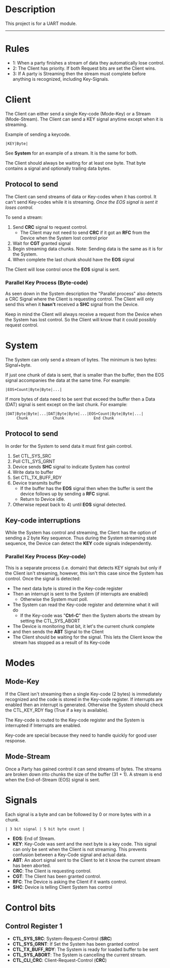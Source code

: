 # Description
This project is for a UART module.

------------------------------
# Rules

- 1: When a party finishes a stream of data they automatically lose control.
- 2: The Client has priority. If both Request bits are set the Client wins.
- 3: If A party is Streaming then the stream must complete before anything is recognized, including Key-Signals.

# Client
The Client can either send a single Key-code (Mode-Key) or a Stream (Mode-Stream). The Client can send a KEY signal anytime except when it is streaming.

Example of sending a keycode.
```
|KEY|Byte|
```
See **System** for an example of a stream. It is the same for both.

The Client should always be waiting for at least one byte. That byte contains a signal and optionally trailing data bytes.

## Protocol to send
The Client can send streams of data or Key-codes when it has control. It can't send Key-codes while it is streaming. *Once the EOS signal is sent it loses control.*

To send a stream:
1) Send **CRC** signal to request control.
    - The Client may not need to send **CRC** if it got an **RFC** from the Device when the System lost control prior
2) Wait for **CGT** granted signal
3) Begin streaming data chunks. Note: Sending data is the same as it is for the System.
4) When complete the last chunk should have the **EOS** signal

The Client will lose control once the **EOS** signal is sent.

### Parallel Key Process (Byte-code)
As seen down in the System description the "Parallel process" also detects a CRC Signal where the Client is requesting control. The Client will only send this when it **hasn't** received a **SHC** signal from the Device.

Keep in mind the Client will always receive a request from the Device when the System has lost control. So the Client will know that it could possibly request control.



# System
The System can only send a stream of bytes. The minimum is two bytes: Signal+byte.

If just one chunk of data is sent, that is smaller than the buffer, then the EOS signal accompanies the data at the same time. For example:
```
|EOS+Count|Byte|Byte|...|
```

If more bytes of data need to be sent that exceed the buffer then a Data (DAT) signal is sent except on the last chunk. For example:
```
|DAT|Byte|Byte|...|DAT|Byte|Byte|...|EOS+Count|Byte|Byte|...|
     Chunk           Chunk             End Chunk
```

## Protocol to send
In order for the System to send data it must first gain control.

1) Set CTL_SYS_SRC 
2) Poll CTL_SYS_GRNT
3) Device sends **SHC** signal to indicate System has control
4) Write data to buffer
5) Set CTL_TX_BUFF_RDY
6) Device transmits buffer
    - If the buffer has the **EOS** signal then when the buffer is sent the device follows up by sending a **RFC** signal.
    - Return to Device idle.
7) Otherwise repeat back to 4) until **EOS** signal detected.


## Key-code interruptions
While the System has control and streaming, the Client has the option of sending a 2 byte Key sequence. Thus during the System streaming state sequence, the Device can detect the **KEY** code signals independently.

### Parallel Key Process (Key-code)
This is a separate process (i.e. domain) that detects KEY signals but only if the Client isn't streaming, however, this isn't this case since the System has control. Once the signal is detected:

- The next data byte is stored in the Key-code register
- Then an interrupt is sent to the System (if interrupts are enabled)
    - Otherwise the System must poll.
- The System can read the Key-code register and determine what it will do
    - If the Key-code was "**Ctrl-C**" then the System aborts the stream by setting the CTL_SYS_ABORT
- The Device is monitoring that bit, it let's the current chunk complete
- and then sends the **ABT** Signal to the Client
- The Client should be waiting for the signal. This lets the Client know the stream has stopped as a result of its Key-code
 
# Modes

## Mode-Key
If the Client isn't streaming then a single Key-code (2 bytes) is immediately recognized and the code is stored in the Key-code register. If interrupts are enabled then an interrupt is generated. Otherwise the System should check the CTL_KEY_RDY flag (True if a key is available).

The Key-code is routed to the Key-code register and the System is interrupted if Interrupts are enabled.

Key-code are special because they need to handle quickly for good user response.

## Mode-Stream
Once a Party has gained control it can send streams of bytes. The streams are broken down into chunks the size of the buffer (31 + 1). A stream is end when the End-of-Stream (EOS) signal is sent.

# Signals
Each signal is a byte and can be followed by 0 or more bytes with in a chunk.
```
| 3 bit signal | 5 bit byte count |
```

- **EOS**: End of Stream.
- **KEY**: Key-Code was sent and the next byte is a key code. This signal can only be sent when the Client is not streaming. This prevents confusion between a Key-Code signal and actual data.
- **ABT**: An abort signal sent to the Client to let it know the current stream has been aborted.
- **CRC**: The Client is requesting control.
- **CGT**: The Client has been granted control.
- **RFC**: The Device is asking the Client if it wants control.
- **SHC**: Device is telling Client System has control

# Control bits

## Control Register 1
- **CTL_SYS_SRC**: System-Request-Control (**SRC**)
- **CTL_SYS_GRNT**: If Set the System has been granted control
- **CTL_TX_BUFF_RDY**: The System is ready for loaded buffer to be sent
- **CTL_SYS_ABORT**: The System is cancelling the current stream.
- **CTL_CLI_CRC**: Client-Request-Control (**CRC**)
